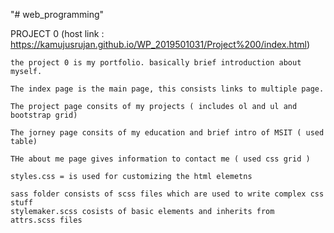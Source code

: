 "# web_programming" 


PROJECT 0 (host link : https://kamujusrujan.github.io/WP_2019501031/Project%200/index.html)



	the project 0 is my portfolio. basically brief introduction about myself.

	The index page is the main page, this consists links to multiple page.

	The project page consits of my projects ( includes ol and ul and bootstrap grid)

	The jorney page consits of my education and brief intro of MSIT ( used table)

	THe about me page gives information to contact me ( used css grid )

	styles.css = is used for customizing the html elemetns 

	sass folder consists of scss files which are used to write complex css stuff
	stylemaker.scss cosists of basic elements and inherits from  attrs.scss files



